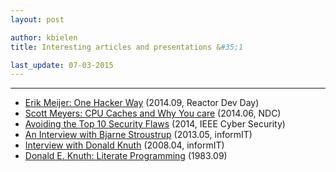 ```yaml
---
layout: post

author: kbielen
title: Interesting articles and presentations &#35;1

last_update: 07-03-2015
---
```


----

* [Erik Meijer: One Hacker Way](http://vimeo.com/110554082) (2014.09, Reactor
  Dev Day)
* [Scott Meyers: CPU Caches and Why You care](http://vimeo.com/97337258)
  (2014.06, NDC)
* [Avoiding the Top 10 Security
  Flaws](http://cybersecurity.ieee.org/images/files/images/pdf/CybersecurityInitiative-online.pdf)
  (2014, IEEE Cyber Security)
* [An Interview with Bjarne
  Stroustrup](http://www.informit.com/articles/article.aspx?p=2080042) (2013.05,
  informIT)
* [Interview with Donald
  Knuth](http://www.informit.com/articles/article.aspx?p=1193856) (2008.04,
  informIT)
* [Donald E. Knuth: Literate Programming](http://www.literateprogramming.com/knuthweb.pdf) (1983.09)
